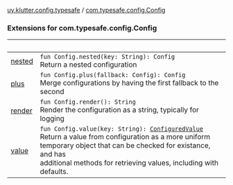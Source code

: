[uy.klutter.config.typesafe](../index.md) / [com.typesafe.config.Config](.)


### Extensions for com.typesafe.config.Config

|&nbsp;|&nbsp;|
|---|---|
| [nested](nested.md) | <code>fun Config.nested(key: String): Config</code><br/>Return a nested configuration |
| [plus](plus.md) | <code>fun Config.plus(fallback: Config): Config</code><br/>Merge configurations by having the first fallback to the second |
| [render](render.md) | <code>fun Config.render(): String</code><br/>Render the configuration as a string, typically for logging |
| [value](value.md) | <code>fun Config.value(key: String): [ConfiguredValue](../-configured-value/index.md)</code><br/>Return a value from configuration as a more uniform temporary object that can be checked for existance, and has<br/>additional methods for retrieving values, including with defaults. |
